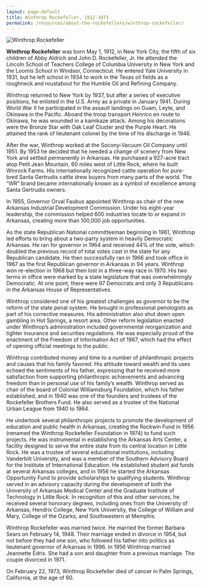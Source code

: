 ```yaml
---
layout: page-default
title: Winthrop Rockefeller, 1912-1973
permalink: /resources/about-the-rockefellers/winthrop-rockefeller/
---
```

<div class="bio-page-image"><img alt="Winthrop Rockefeller" src="{{site.baseurl}}/assets/img/10_winthroprockefeller.png"/></div>

**Winthrop Rockefeller** was born May 1, 1912, in New York City, the fifth of six children of Abby Aldrich and John D. Rockefeller, Jr. He attended the Lincoln School of Teachers College of Columbia University in New York and the Loomis School in Windsor, Connecticut. He entered Yale University in 1931, but he left school in 1934 to work in the Texas oil fields as a roughneck and roustabout for the Humble Oil and Refining Company.

Winthrop returned to New York by 1937, but after a series of executive positions, he enlisted in the U.S. Army as a private in January 1941. During World War II he participated in the assault landings on Guam, Leyte, and Okinawa in the Pacific. Aboard the troop transport _Henrico_ en route to Okinawa, he was wounded in a kamikaze attack. Among his decorations were the Bronze Star with Oak Leaf Cluster and the Purple Heart. He attained the rank of lieutenant colonel by the time of his discharge in 1946. 

After the war, Winthrop worked at the Socony-Vacuum Oil Company until 1951. By 1953 he decided that he needed a change of scenery from New York and settled permanently in Arkansas. He purchased a 927-acre tract atop Petit Jean Mountain, 60 miles west of Little Rock, where he built Winrock Farms. His internationally recognized cattle operation for pure-bred Santa Gertrudis cattle drew buyers from many parts of the world. The “WR” brand became internationally known as a symbol of excellence among Santa Gertrudis owners.

In 1955, Governor Orval Faubus appointed Winthrop as chair of the new Arkansas Industrial Development Commission. Under his eight-year leadership, the commission helped 600 industries locate to or expand in Arkansas, creating more than 100,000 job opportunities.

As the state Republican National committeeman beginning in 1961, Winthrop led efforts to bring about a two-party system in heavily Democratic Arkansas. He ran for governor in 1964 and received 44% of the vote, which doubled the previous record of total votes cast in the state for any Republican candidate. He then successfully ran in 1966 and took office in 1967 as the first Republican governor in Arkansas in 94 years. Winthrop won re-election in 1968 but then lost in a three-way race in 1970. His two terms in office were marked by a state legislature that was overwhelmingly Democratic. At one point, there were 97 Democrats and only 3 Republicans in the Arkansas House of Representatives.

Winthrop considered one of his greatest challenges as governor to be the reform of the state penal system. He brought in professional penologists as part of his corrective measures. His administration also shut down open gambling in Hot Springs, a resort area. Other reform legislation enacted under Winthrop’s administration included governmental reorganization and tighter insurance and securities regulations. He was especially proud of the enactment of the Freedom of Information Act of 1967, which had the effect of opening official meetings to the public.

Winthrop contributed money and time to a number of philanthropic projects and causes that his family favored. His attitude toward wealth and its uses echoed the sentiments of his father, expressing that he received more satisfaction from supporting philanthropic achievements and advancing freedom than in personal use of his family’s wealth. Winthrop served as chair of the board of Colonial Williamsburg Foundation, which his father established, and in 1940 was one of the founders and trustees of the Rockefeller Brothers Fund. He also served as a trustee of the National Urban League from 1940 to 1964.

He undertook several philanthropic projects to promote the development of education and public health in Arkansas, creating the Rockwin Fund in 1956 (renamed the Winthrop Rockefeller Foundation in 1974) to fund such projects. He was instrumental in establishing the Arkansas Arts Center, a facility designed to serve the entire state from its central location in Little Rock. He was a trustee of several educational institutions, including Vanderbilt University, and was a member of the Southern Advisory Board for the Institute of International Education. He established student aid funds at several Arkansas colleges, and in 1956 he started the Arkansas Opportunity Fund to provide scholarships to qualifying students. Winthrop served in an advisory capacity during the development of both the University of Arkansas Medical Center and the Graduate Institute of Technology in Little Rock. In recognition of this and other services, he received several honorary degrees, including ones from the University of Arkansas, Hendrix College, New York University, the College of William and Mary, College of the Ozarks, and Southwestern at Memphis.

Winthrop Rockefeller was married twice. He married the former Barbara Sears on February 14, 1948. Their marriage ended in divorce in 1954, but not before they had one son, who followed his father into politics as lieutenant governor of Arkansas in 1996. In 1956 Winthrop married Jeannette Edris. She had a son and daughter from a previous marriage. The couple divorced in 1971.

On February 22, 1973, Winthrop Rockefeller died of cancer in Palm Springs, California, at the age of 60.
